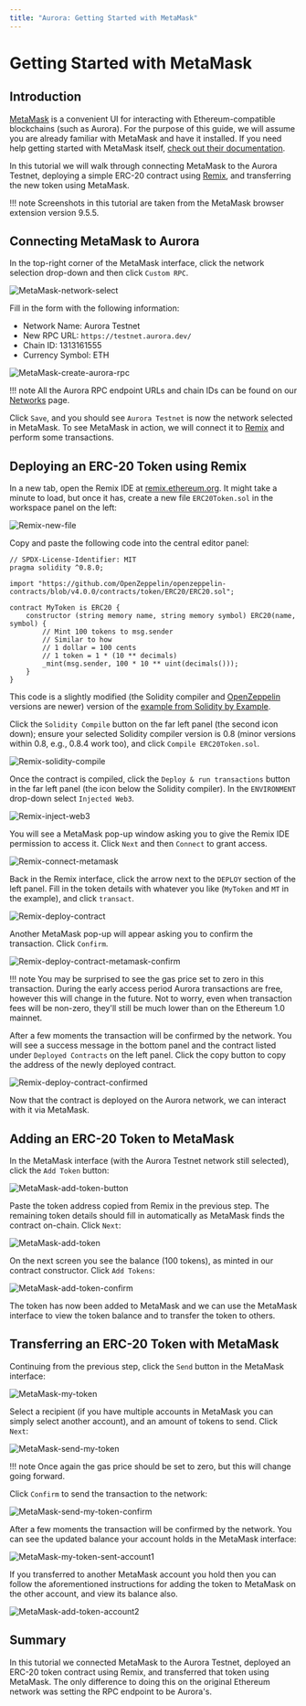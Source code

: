 ```yaml
---
title: "Aurora: Getting Started with MetaMask"
---
```


# Getting Started with MetaMask

## Introduction

[MetaMask] is a convenient UI for interacting with Ethereum-compatible blockchains (such as Aurora).
For the purpose of this guide, we will assume you are already familiar with MetaMask and have it installed.
If you need help getting started with MetaMask itself, [check out their documentation](https://metamask.io/faqs.html).

In this tutorial we will walk through connecting MetaMask to the Aurora Testnet, deploying a simple ERC-20 contract using [Remix], and transferring the new token using MetaMask.

!!! note
    Screenshots in this tutorial are taken from the MetaMask browser extension version 9.5.5.

## Connecting MetaMask to Aurora

In the top-right corner of the MetaMask interface, click the network selection drop-down and then click `Custom RPC`.

![MetaMask-network-select](../../_img/metamask_choose_network.png)

Fill in the form with the following information:

* Network Name: Aurora Testnet
* New RPC URL: `https://testnet.aurora.dev/`
* Chain ID: 1313161555
* Currency Symbol: ETH

![MetaMask-create-aurora-rpc](../../_img/metamask_create_aurora_rpc.png)

!!! note
    All the Aurora RPC endpoint URLs and chain IDs can be found on our [Networks](../networks.md) page.

Click `Save`, and you should see `Aurora Testnet` is now the network selected in MetaMask.
To see MetaMask in action, we will connect it to [Remix] and perform some transactions.

## Deploying an ERC-20 Token using Remix

In a new tab, open the Remix IDE at [remix.ethereum.org](https://remix.ethereum.org).
It might take a minute to load, but once it has, create a new file `ERC20Token.sol` in the workspace panel on the left:

![Remix-new-file](../../_img/remix_new_file.png)

Copy and paste the following code into the central editor panel:

```solidity
// SPDX-License-Identifier: MIT
pragma solidity ^0.8.0;

import "https://github.com/OpenZeppelin/openzeppelin-contracts/blob/v4.0.0/contracts/token/ERC20/ERC20.sol";

contract MyToken is ERC20 {
    constructor (string memory name, string memory symbol) ERC20(name, symbol) {
        // Mint 100 tokens to msg.sender
        // Similar to how
        // 1 dollar = 100 cents
        // 1 token = 1 * (10 ** decimals)
        _mint(msg.sender, 100 * 10 ** uint(decimals()));
    }
}
```

This code is a slightly modified (the Solidity compiler and [OpenZeppelin] versions are newer) version of the [example from Solidity by Example].

Click the `Solidity Compile` button on the far left panel (the second icon down);
ensure your selected Solidity compiler version is 0.8 (minor versions within 0.8, e.g., 0.8.4 work too), and click `Compile ERC20Token.sol`.

![Remix-solidity-compile](../../_img/remix_solidity_compile.png)

Once the contract is compiled, click the `Deploy & run transactions` button in the far left panel (the icon below the Solidity compiler).
In the `ENVIRONMENT` drop-down select `Injected Web3`.

![Remix-inject-web3](../../_img/remix_injected_web3.png)

You will see a MetaMask pop-up window asking you to give the Remix IDE permission to access it.
Click `Next` and then `Connect` to grant access.

![Remix-connect-metamask](../../_img/remix_connect_with_metamask.png)

Back in the Remix interface, click the arrow next to the `DEPLOY` section of the left panel.
Fill in the token details with whatever you like (`MyToken` and `MT` in the example), and click `transact`.

![Remix-deploy-contract](../../_img/remix_deploy_contract.png)

Another MetaMask pop-up will appear asking you to confirm the transaction.
Click `Confirm`.

![Remix-deploy-contract-metamask-confirm](../../_img/remix_deploy_contract_metamask_confirm.png)

!!! note
    You may be surprised to see the gas price set to zero in this transaction.
    During the early access period Aurora transactions are free, however this will change in the future.
    Not to worry, even when transaction fees will be non-zero, they'll still be much lower than on the Ethereum 1.0 mainnet.

After a few moments the transaction will be confirmed by the network.
You will see a success message in the bottom panel and the contract listed under `Deployed Contracts` on the left panel.
Click the copy button to copy the address of the newly deployed contract.

![Remix-deploy-contract-confirmed](../../_img/remix_deploy_contract_confirmed.png)

Now that the contract is deployed on the Aurora network, we can interact with it via MetaMask.

## Adding an ERC-20 Token to MetaMask

In the MetaMask interface (with the Aurora Testnet network still selected), click the `Add Token` button:

![MetaMask-add-token-button](../../_img/metamask_add_token_button.png)

Paste the token address copied from Remix in the previous step.
The remaining token details should fill in automatically as MetaMask finds the contract on-chain.
Click `Next`:

![MetaMask-add-token](../../_img/metamask_add_token.png)

On the next screen you see the balance (100 tokens), as minted in our contract constructor.
Click `Add Tokens`:

![MetaMask-add-token-confirm](../../_img/metamask_add_token_confirm.png)

The token has now been added to MetaMask and we can use the MetaMask interface to view the token balance and to transfer the token to others.

## Transferring an ERC-20 Token with MetaMask

Continuing from the previous step, click the `Send` button in the MetaMask interface:

![MetaMask-my-token](../../_img/metamask_my_token.png)

Select a recipient (if you have multiple accounts in MetaMask you can simply select another account), and an amount of tokens to send.
Click `Next`:

![MetaMask-send-my-token](../../_img/metamask_send_my_token.png)

!!! note
    Once again the gas price should be set to zero, but this will change going forward.

Click `Confirm` to send the transaction to the network:

![MetaMask-send-my-token-confirm](../../_img/metamask_send_my_token_confirm.png)

After a few moments the transaction will be confirmed by the network.
You can see the updated balance your account holds in the MetaMask interface:

![MetaMask-my-token-sent-account1](../../_img/metamask_my_token_sent_account1.png)

If you transferred to another MetaMask account you hold then you can follow the aforementioned instructions for adding the token to MetaMask on the other account, and view its balance also.

![MetaMask-add-token-account2](../../_img/metamask_add_token_account2.png)

## Summary

In this tutorial we connected MetaMask to the Aurora Testnet, deployed an ERC-20 token contract using Remix, and transferred that token using MetaMask.
The only difference to doing this on the original Ethereum network was setting the RPC endpoint to be Aurora's.

[MetaMask]: https://metamask.io
[Remix]: https://remix.ethereum.org
[OpenZeppelin]: https://openzeppelin.com/contracts/
[example from Solidity by Example]: https://solidity-by-example.org/app/erc20/
